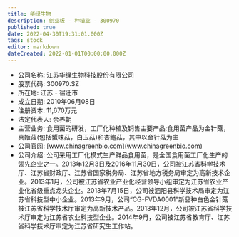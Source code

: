 ```yaml
---
title: 华绿生物
description: 创业板 - 种植业 - 300970
published: true
date: 2022-04-30T19:31:01.000Z
tags: stock
editor: markdown
dateCreated: 2022-01-01T00:00:00.000Z
---
```


- 公司名称: 江苏华绿生物科技股份有限公司
- 股票代码: 300970.SZ
- 所在地: 江苏 - 宿迁市
- 成立日期: 2010年06月08日
- 注册资本: 11,670万元
- 法定代表人: 余养朝
- 主营业务: 食用菌的研发，工厂化种植及销售主要产品:食用菌产品为金针菇，真姬菇(包括蟹味菇，白玉菇)和杏鲍菇，其中以金针菇为主
- 公司官网: [www.chinagreenbio.com](www.chinagreenbio.com)
- 公司介绍: 公司采用工厂化模式生产鲜品食用菌，是全国食用菌工厂化生产的领先企业之一。2013年12月3日及2016年11月30日，公司被江苏省科学技术厅、江苏省财政厅、江苏省国家税务局、江苏省地方税务局审定为高新技术企业。2013年1月，公司被江苏省农业产业化经营领导小组审定为江苏省农业产业化省级重点龙头企业。2013年7月15日，公司被泗阳县科学技术局审定为江苏省科技型中小企业。2013年9月，公司“CG-FVDA0001”新品种白色金针菇被江苏省科学技术厅审定为高新技术产品。2013年12月，公司被江苏省科学技术厅审定为江苏省农业科技型企业。2014年9月，公司被江苏省教育厅、江苏省科学技术厅审定为江苏省研究生工作站。


